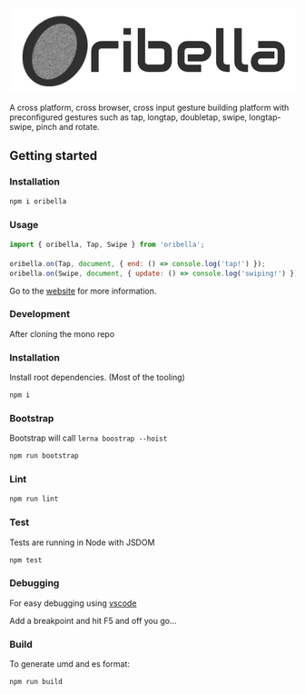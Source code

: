 ![oribella](./website/static/img/oa.svg)

A cross platform, cross browser, cross input gesture building platform with preconfigured gestures such as tap, longtap, doubletap, swipe, longtap-swipe, pinch and rotate.

## Getting started

### Installation

```sh
npm i oribella
```

### Usage

```js
import { oribella, Tap, Swipe } from 'oribella';

oribella.on(Tap, document, { end: () => console.log('tap!') });
oribella.on(Swipe, document, { update: () => console.log('swiping!') });
```

Go to the [website](https://oribella.github.io/oribella/) for more information.

### Development

After cloning the mono repo

### Installation

Install root dependencies. (Most of the tooling)
```sh
npm i
```

### Bootstrap

Bootstrap will call `lerna boostrap --hoist`

```sh
npm run bootstrap
```

### Lint

```sh
npm run lint
```

### Test

Tests are running in Node with JSDOM

```sh
npm test
```

### Debugging

For easy debugging using [vscode](https://code.visualstudio.com/download)

Add a breakpoint and hit F5 and off you go...

### Build

To generate umd and es format:

```sh
npm run build
```
